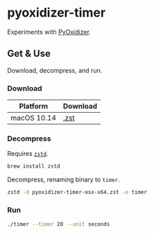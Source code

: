 # pyoxidizer-timer

Experiments with [PyOxidizer]().

## Get & Use

Download, decompress, and run.

### Download

| Platform                  | Download                |
| --------------------------| ------------------------|
| macOS 10.14               | [.zst][rl-macos]        |

[rl-macos]: https://github.com/curtisalexander/pyoxidizer-timer/releases/download/v0.1-beta/pyoxidizer-timer-osx-x64.zst


### Decompress

Requires [`zstd`](https://facebook.github.io/zstd/).

```sh
brew install zstd
```

Decompress, renaming binary to `timer`.

```sh
zstd -d pyoxidizer-timer-osx-x64.zst -o timer
```


### Run

```sh
./timer --timer 20 --unit seconds
```
